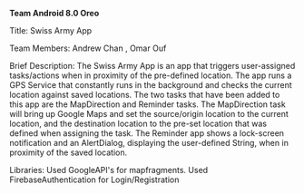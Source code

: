 **Team Android 8.0 Oreo**

Title: Swiss Army App

Team Members: Andrew Chan , Omar Ouf

Brief Description:
	The Swiss Army App is an app that triggers user-assigned tasks/actions when in proximity of the pre-defined location.
	The app runs a GPS Service that constantly runs in the background and checks the current location against saved locations.
	The two tasks that have been added to this app are the MapDirection and Reminder tasks. The MapDirection task will bring up Google Maps
	and set the source/origin location to the current location, and the destination location to the pre-set location that was defined 
	when assigning the task. The Reminder app shows a lock-screen notification and an AlertDialog, displaying the user-defined String,
	when in proximity of the saved location.

	
Libraries:
	Used GoogleAPI's for mapfragments.
	Used FirebaseAuthentication for Login/Registration
	
